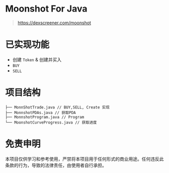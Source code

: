 # **Moonshot For Java**
> https://dexscreener.com/moonshot 

# 已实现功能
- 创建 `Token` & 创建并买入
- `BUY`
- `SELL`

# 项目结构
```tree
├── MonnShotTrade.java // BUY,SELL, Create 实现
├── MonnshotPDAs.java // 获取PDA
├── MonnshotProgram.java // Program
└── MoonshotCurveProgress.java // 获取进度
```



# 免责申明

本项目仅供学习和参考使用，严禁将本项目用于任何形式的商业用途。任何违反此条款的行为，导致的法律责任，由使用者自行承担。